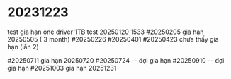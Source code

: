 # 20231223
test gia hạn one driver 1TB
test 20250120 1533
#20250205
gia hạn 20250505 ( 3 month)
#20250226
#20250401
#20250423
chưa thấy gia hạn (lần 2)

#20250711
gia hạn 20250720
#20250724 -- đợi gia hạn
#20250910 -- đợi gia hạn
#20251003
gia hạn 20251231
